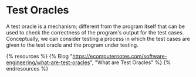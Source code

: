 # Test Oracles

A test oracle is a mechanism; different from the program itself that can be used to check the correctness of the program's output for the test cases. Conceptually, we can consider testing a process in which the test cases are given to the test oracle and the program under testing.

{% resources %}
  {% Blog "https://ecomputernotes.com/software-engineering/what-are-test-oracles", "What are Test Oracles" %}
{% endresources %}
